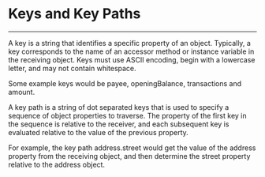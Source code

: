 # Keys and Key Paths
---

A key is a string that identifies a specific property of an object. Typically, a key corresponds to the name of an accessor method or instance variable in the receiving object. Keys must use ASCII encoding, begin with a lowercase letter, and may not contain whitespace.

Some example keys would be payee, openingBalance, transactions and amount.

A key path is a string of dot separated keys that is used to specify a sequence of object properties to traverse. The property of the first key in the sequence is relative to the receiver, and each subsequent key is evaluated relative to the value of the previous property.

For example, the key path address.street would get the value of the address property from the receiving object, and then determine the street property relative to the address object.


